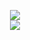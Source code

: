 <p align="center">
  <img src="https://github-readme-stats.vercel.app/api?username=Sklyvan&show_icons=true&theme=react"/>
  <br>
  <img src="https://visitor-badge.glitch.me/badge?page_id=sklyvan.sklyvan">
</p>

